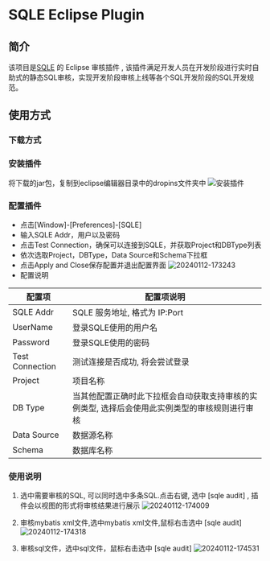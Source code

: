 # SQLE Eclipse Plugin

## 简介

该项目是[SQLE](https://github.com/actiontech/sqle) 的 Eclipse 审核插件 , 该插件满足开发人员在开发阶段进行实时自助式的静态SQL审核，实现开发阶段审核上线等各个SQL开发阶段的SQL开发规范。


## 使用方式

### 下载方式

### 安装插件
将下载的jar包，复制到eclipse编辑器目录中的dropins文件夹中
![安装插件](https://github.com/actiontech/sqle-ee/assets/53266479/c6f1144f-88ad-49a0-961a-309b73d53d3c)
### 配置插件
  - 点击[Window]-[Preferences]-[SQLE]
  - 输入SQLE Addr，用户以及密码
  - 点击Test Connection，确保可以连接到SQLE，并获取Project和DBType列表
  - 依次选取Project，DBType，Data Source和Schema下拉框
  - 点击Apply and Close保存配置并退出配置界面
    ![20240112-173243](https://github.com/actiontech/sqle-eclipse-plugin/assets/53266479/bf182405-5038-4866-8618-6ef0f1569de1)
  - 配置说明

| 配置项             | 配置项说明                                            |
|-----------------|--------------------------------------------------|
| SQLE Addr       | SQLE 服务地址, 格式为 IP:Port                           |
| UserName        | 登录SQLE使用的用户名                                     |
| Password        | 登录SQLE使用的密码                                      |
| Test Connection | 测试连接是否成功, 将会尝试登录                                 |
| Project         | 项目名称                                             |
| DB Type         | 当其他配置正确时此下拉框会自动获取支持审核的实例类型, 选择后会使用此实例类型的审核规则进行审核 |
| Data Source     | 数据源名称                                            |
| Schema          | 数据库名称                                            |

### 使用说明
1. 选中需要审核的SQL, 可以同时选中多条SQL.点击右键, 选中 [sqle audit] ,  插件会以视图的形式将审核结果进行展示
![20240112-174009](https://github.com/actiontech/sqle-eclipse-plugin/assets/53266479/af8d6dc5-43cc-4b34-8626-65d68b6e57af)

2. 审核mybatis xml文件,选中mybatis xml文件,鼠标右击选中 [sqle audit]
![20240112-174318](https://github.com/actiontech/sqle-eclipse-plugin/assets/53266479/494d7d33-eb65-4dea-990c-d99dd3f59f64)

3. 审核sql文件，选中sql文件，鼠标右击选中 [sqle audit]
   ![20240112-174531](https://github.com/actiontech/sqle-eclipse-plugin/assets/53266479/b03ff8a9-d4ce-48fc-9046-27fffacf2e48)



